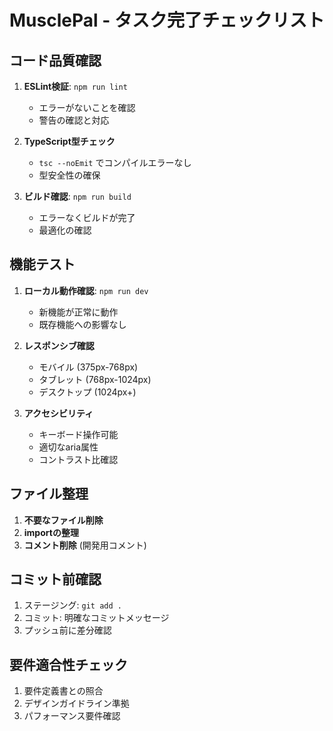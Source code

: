 # MusclePal - タスク完了チェックリスト

## コード品質確認
1. **ESLint検証**: `npm run lint`
   - エラーがないことを確認
   - 警告の確認と対応

2. **TypeScript型チェック**
   - `tsc --noEmit` でコンパイルエラーなし
   - 型安全性の確保

3. **ビルド確認**: `npm run build`
   - エラーなくビルドが完了
   - 最適化の確認

## 機能テスト
1. **ローカル動作確認**: `npm run dev`
   - 新機能が正常に動作
   - 既存機能への影響なし

2. **レスポンシブ確認**
   - モバイル (375px-768px)
   - タブレット (768px-1024px)
   - デスクトップ (1024px+)

3. **アクセシビリティ**
   - キーボード操作可能
   - 適切なaria属性
   - コントラスト比確認

## ファイル整理
1. **不要なファイル削除**
2. **importの整理**
3. **コメント削除** (開発用コメント)

## コミット前確認
1. ステージング: `git add .`
2. コミット: 明確なコミットメッセージ
3. プッシュ前に差分確認

## 要件適合性チェック
1. 要件定義書との照合
2. デザインガイドライン準拠
3. パフォーマンス要件確認